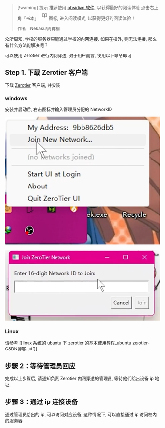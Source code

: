 
>[!warning] 提示
>推荐使用 [obsidian 软件](https://obsidian.md/), 以获得最好的阅读体验
>点击右上角「书本」![](https://raw.githubusercontent.com/Nekasu/Blog_pics/main/20240910163022.png)图标, 进入阅读模式, 以获得更好的阅读体验！
>
>作者：Nekasu/周肖桐

众所周知, 学校的服务器只能通过学校的内网连接. 如果在校外, 则无法连接, 那么有什么方法能解决呢？

可以使用 Zerotier 进行内网穿透, 对于用户而言, 使用以下命令即可

## Step 1. 下载 Zerotier 客户端


下载 [Zerotier](https://www.zerotier.com/download) 客户端, 并安装

###  windows

安装并启动后, 右击图标并输入管理员分配的 NetworkID

![](https://raw.githubusercontent.com/Nekasu/Blog_pics/main/20241115170240.png)

![](https://raw.githubusercontent.com/Nekasu/Blog_pics/main/20241115170402.png)


### Linux

请参考 [[linux 系统的 ubuntu 下 zerotier 的基本使用教程_ubuntu zerotier-CSDN博客.pdf]]

## 步骤 2：等待管理员回应

完成以上步骤后, 请通知负责 Zerotier 内网穿透的管理员, 等待他们给出设备 ip 地址.

## 步骤 3：通过 ip 连接设备

通过管理员给出的 ip, 可以访问对应设备, 这种情况下, 可以直接通过 ip 访问校内的服务器